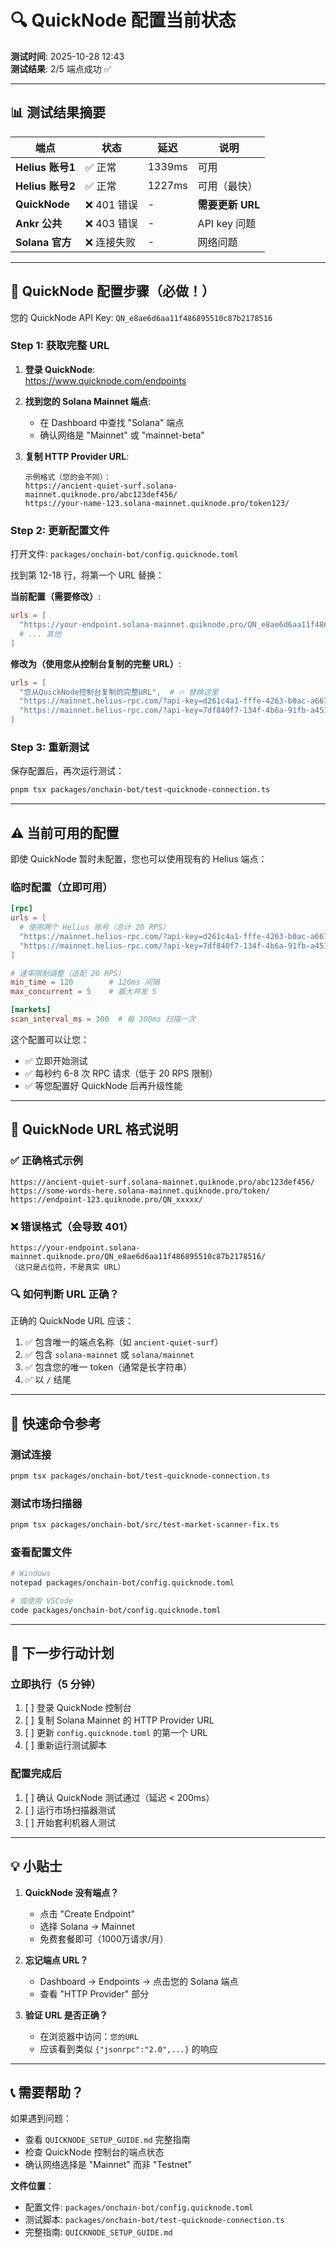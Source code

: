 # 🔍 QuickNode 配置当前状态

**测试时间**: 2025-10-28 12:43  
**测试结果**: 2/5 端点成功 ✅

---

## 📊 测试结果摘要

| 端点 | 状态 | 延迟 | 说明 |
|------|------|------|------|
| **Helius 账号1** | ✅ 正常 | 1339ms | 可用 |
| **Helius 账号2** | ✅ 正常 | 1227ms | 可用（最快） |
| **QuickNode** | ❌ 401 错误 | - | **需要更新 URL** |
| **Ankr 公共** | ❌ 403 错误 | - | API key 问题 |
| **Solana 官方** | ❌ 连接失败 | - | 网络问题 |

---

## 🎯 QuickNode 配置步骤（必做！）

您的 QuickNode API Key: `QN_e8ae6d6aa11f486895510c87b2178516`

### Step 1: 获取完整 URL

1. **登录 QuickNode**:  
   https://www.quicknode.com/endpoints

2. **找到您的 Solana Mainnet 端点**:
   - 在 Dashboard 中查找 "Solana" 端点
   - 确认网络是 "Mainnet" 或 "mainnet-beta"

3. **复制 HTTP Provider URL**:
   ```
   示例格式（您的会不同）：
   https://ancient-quiet-surf.solana-mainnet.quiknode.pro/abc123def456/
   https://your-name-123.solana-mainnet.quiknode.pro/token123/
   ```

### Step 2: 更新配置文件

打开文件: `packages/onchain-bot/config.quicknode.toml`

找到第 12-18 行，将第一个 URL 替换：

**当前配置（需要修改）**:
```toml
urls = [
  "https://your-endpoint.solana-mainnet.quiknode.pro/QN_e8ae6d6aa11f486895510c87b2178516/",
  # ... 其他
]
```

**修改为（使用您从控制台复制的完整 URL）**:
```toml
urls = [
  "您从QuickNode控制台复制的完整URL",  # 🔥 替换这里
  "https://mainnet.helius-rpc.com/?api-key=d261c4a1-fffe-4263-b0ac-a667c05b5683",
  "https://mainnet.helius-rpc.com/?api-key=7df840f7-134f-4b6a-91fb-a4515a5f3f65"
]
```

### Step 3: 重新测试

保存配置后，再次运行测试：

```bash
pnpm tsx packages/onchain-bot/test-quicknode-connection.ts
```

---

## ⚠️ 当前可用的配置

即使 QuickNode 暂时未配置，您也可以使用现有的 Helius 端点：

### 临时配置（立即可用）

```toml
[rpc]
urls = [
  # 使用两个 Helius 账号（总计 20 RPS）
  "https://mainnet.helius-rpc.com/?api-key=d261c4a1-fffe-4263-b0ac-a667c05b5683",
  "https://mainnet.helius-rpc.com/?api-key=7df840f7-134f-4b6a-91fb-a4515a5f3f65"
]

# 速率限制调整（适配 20 RPS）
min_time = 120        # 120ms 间隔
max_concurrent = 5    # 最大并发 5

[markets]
scan_interval_ms = 300  # 每 300ms 扫描一次
```

这个配置可以让您：
- ✅ 立即开始测试
- ✅ 每秒约 6-8 次 RPC 请求（低于 20 RPS 限制）
- ✅ 等您配置好 QuickNode 后再升级性能

---

## 🔧 QuickNode URL 格式说明

### ✅ 正确格式示例

```
https://ancient-quiet-surf.solana-mainnet.quiknode.pro/abc123def456/
https://some-words-here.solana-mainnet.quiknode.pro/token/
https://endpoint-123.quiknode.pro/QN_xxxxx/
```

### ❌ 错误格式（会导致 401）

```
https://your-endpoint.solana-mainnet.quiknode.pro/QN_e8ae6d6aa11f486895510c87b2178516/
（这只是占位符，不是真实 URL）
```

### 🔍 如何判断 URL 正确？

正确的 QuickNode URL 应该：
1. ✅ 包含唯一的端点名称（如 `ancient-quiet-surf`）
2. ✅ 包含 `solana-mainnet` 或 `solana/mainnet`
3. ✅ 包含您的唯一 token（通常是长字符串）
4. ✅ 以 `/` 结尾

---

## 📝 快速命令参考

### 测试连接
```bash
pnpm tsx packages/onchain-bot/test-quicknode-connection.ts
```

### 测试市场扫描器
```bash
pnpm tsx packages/onchain-bot/src/test-market-scanner-fix.ts
```

### 查看配置文件
```bash
# Windows
notepad packages/onchain-bot/config.quicknode.toml

# 或使用 VSCode
code packages/onchain-bot/config.quicknode.toml
```

---

## 🎯 下一步行动计划

### 立即执行（5 分钟）

1. [ ] 登录 QuickNode 控制台
2. [ ] 复制 Solana Mainnet 的 HTTP Provider URL
3. [ ] 更新 `config.quicknode.toml` 的第一个 URL
4. [ ] 重新运行测试脚本

### 配置完成后

1. [ ] 确认 QuickNode 测试通过（延迟 < 200ms）
2. [ ] 运行市场扫描器测试
3. [ ] 开始套利机器人测试

---

## 💡 小贴士

1. **QuickNode 没有端点？**  
   - 点击 "Create Endpoint"
   - 选择 Solana → Mainnet
   - 免费套餐即可（1000万请求/月）

2. **忘记端点 URL？**  
   - Dashboard → Endpoints → 点击您的 Solana 端点
   - 查看 "HTTP Provider" 部分

3. **验证 URL 是否正确？**  
   - 在浏览器中访问：`您的URL`
   - 应该看到类似 `{"jsonrpc":"2.0",...}` 的响应

---

## 📞 需要帮助？

如果遇到问题：
- 查看 `QUICKNODE_SETUP_GUIDE.md` 完整指南
- 检查 QuickNode 控制台的端点状态
- 确认网络选择是 "Mainnet" 而非 "Testnet"

**文件位置**：
- 配置文件: `packages/onchain-bot/config.quicknode.toml`
- 测试脚本: `packages/onchain-bot/test-quicknode-connection.ts`
- 完整指南: `QUICKNODE_SETUP_GUIDE.md`

